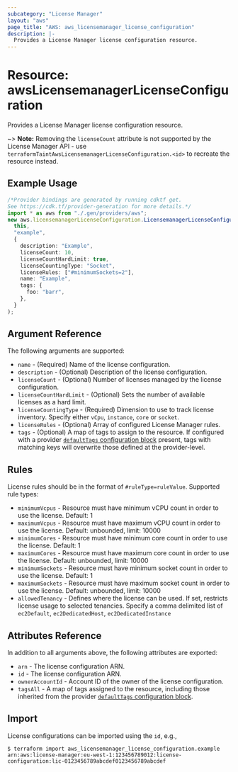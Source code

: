 ```yaml
---
subcategory: "License Manager"
layout: "aws"
page_title: "AWS: aws_licensemanager_license_configuration"
description: |-
  Provides a License Manager license configuration resource.
---
```


# Resource: awsLicensemanagerLicenseConfiguration

Provides a License Manager license configuration resource.

\~> **Note:** Removing the `licenseCount` attribute is not supported by the License Manager API - use `terraformTaintAwsLicensemanagerLicenseConfiguration.<id>` to recreate the resource instead.

## Example Usage

```typescript
/*Provider bindings are generated by running cdktf get.
See https://cdk.tf/provider-generation for more details.*/
import * as aws from "./.gen/providers/aws";
new aws.licensemanagerLicenseConfiguration.LicensemanagerLicenseConfiguration(
  this,
  "example",
  {
    description: "Example",
    licenseCount: 10,
    licenseCountHardLimit: true,
    licenseCountingType: "Socket",
    licenseRules: ["#minimumSockets=2"],
    name: "Example",
    tags: {
      foo: "barr",
    },
  }
);

```

## Argument Reference

The following arguments are supported:

* `name` - (Required) Name of the license configuration.
* `description` - (Optional) Description of the license configuration.
* `licenseCount` - (Optional) Number of licenses managed by the license configuration.
* `licenseCountHardLimit` - (Optional) Sets the number of available licenses as a hard limit.
* `licenseCountingType` - (Required) Dimension to use to track license inventory. Specify either `vCpu`, `instance`, `core` or `socket`.
* `licenseRules` - (Optional) Array of configured License Manager rules.
* `tags` - (Optional) A map of tags to assign to the resource. If configured with a provider [`defaultTags` configuration block](https://registry.terraform.io/providers/hashicorp/aws/latest/docs#default_tags-configuration-block) present, tags with matching keys will overwrite those defined at the provider-level.

## Rules

License rules should be in the format of `#ruleType=ruleValue`. Supported rule types:

* `minimumVcpus` - Resource must have minimum vCPU count in order to use the license. Default: 1
* `maximumVcpus` - Resource must have maximum vCPU count in order to use the license. Default: unbounded, limit: 10000
* `minimumCores` - Resource must have minimum core count in order to use the license. Default: 1
* `maximumCores` - Resource must have maximum core count in order to use the license. Default: unbounded, limit: 10000
* `minimumSockets` - Resource must have minimum socket count in order to use the license. Default: 1
* `maximumSockets` - Resource must have maximum socket count in order to use the license. Default: unbounded, limit: 10000
* `allowedTenancy` - Defines where the license can be used. If set, restricts license usage to selected tenancies. Specify a comma delimited list of `ec2Default`, `ec2DedicatedHost`, `ec2DedicatedInstance`

## Attributes Reference

In addition to all arguments above, the following attributes are exported:

* `arn` - The license configuration ARN.
* `id` - The license configuration ARN.
* `ownerAccountId` - Account ID of the owner of the license configuration.
* `tagsAll` - A map of tags assigned to the resource, including those inherited from the provider [`defaultTags` configuration block](https://registry.terraform.io/providers/hashicorp/aws/latest/docs#default_tags-configuration-block).

## Import

License configurations can be imported using the `id`, e.g.,

```console
$ terraform import aws_licensemanager_license_configuration.example arn:aws:license-manager:eu-west-1:123456789012:license-configuration:lic-0123456789abcdef0123456789abcdef
```
